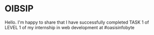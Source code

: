 # OIBSIP
Hello. I'm happy to share that I have successfully completed TASK 1 of LEVEL 1 of my internship in web development at #oasisinfobyte
